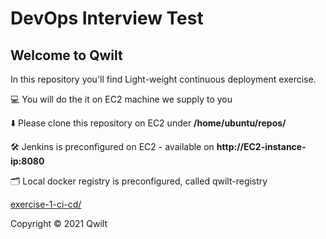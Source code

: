 # DevOps Interview Test

## Welcome to Qwilt

In this repository you'll find Light-weight continuous deployment exercise. 

💻 You will do the it on EC2 machine we supply to you 

⬇️ Please clone this repository on EC2 under **/home/ubuntu/repos/**

🛠 Jenkins is preconfigured on EC2 - available on  **http://EC2-instance-ip:8080**  

🗂 Local docker registry is preconfigured, called qwilt-registry

[exercise-1-ci-cd/](./CICD-exercise)  


Copyright © 2021 Qwilt
